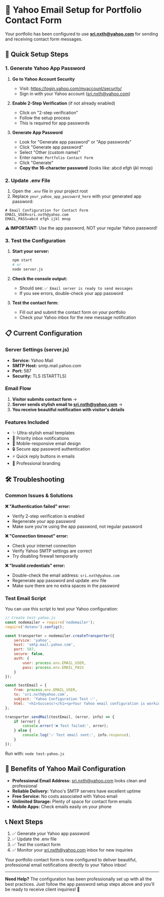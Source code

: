 # 📧 Yahoo Email Setup for Portfolio Contact Form

Your portfolio has been configured to use **sri.nxth@yahoo.com** for sending and receiving contact form messages.

## 🚀 Quick Setup Steps

### 1. Generate Yahoo App Password

1. **Go to Yahoo Account Security**
   - Visit: https://login.yahoo.com/myaccount/security/
   - Sign in with your Yahoo account (sri.nxth@yahoo.com)

2. **Enable 2-Step Verification** (if not already enabled)
   - Click on "2-step verification"  
   - Follow the setup process
   - This is required for app passwords

3. **Generate App Password**
   - Look for "Generate app password" or "App passwords"
   - Click "Generate app password"
   - Select "Other (custom name)"
   - Enter name: `Portfolio Contact Form`
   - Click "Generate"
   - **Copy the 16-character password** (looks like: abcd efgh ijkl mnop)

### 2. Update .env File

1. Open the `.env` file in your project root
2. Replace `your_yahoo_app_password_here` with your generated app password:

```env
# Email Configuration for Contact Form
EMAIL_USER=sri.nxth@yahoo.com
EMAIL_PASS=abcd efgh ijkl mnop
```

**⚠️ IMPORTANT:** Use the app password, NOT your regular Yahoo password!

### 3. Test the Configuration

1. **Start your server:**
   ```bash
   npm start
   # or
   node server.js
   ```

2. **Check the console output:**
   - Should see: `✅ Email server is ready to send messages`
   - If you see errors, double-check your app password

3. **Test the contact form:**
   - Fill out and submit the contact form on your portfolio
   - Check your Yahoo inbox for the new message notification

## 📋 Current Configuration

### Server Settings (server.js)
- **Service:** Yahoo Mail
- **SMTP Host:** smtp.mail.yahoo.com
- **Port:** 587
- **Security:** TLS (STARTTLS)

### Email Flow
1. **Visitor submits contact form** → 
2. **Server sends stylish email to sri.nxth@yahoo.com** → 
3. **You receive beautiful notification with visitor's details**

### Features Included
- ✨ Ultra-stylish email templates
- 🚀 Priority inbox notifications  
- 📱 Mobile-responsive email design
- 🔒 Secure app password authentication
- ⚡ Quick reply buttons in emails
- 🎨 Professional branding

## 🛠️ Troubleshooting

### Common Issues & Solutions

**❌ "Authentication failed" error:**
- Verify 2-step verification is enabled
- Regenerate your app password
- Make sure you're using the app password, not regular password

**❌ "Connection timeout" error:**
- Check your internet connection
- Verify Yahoo SMTP settings are correct
- Try disabling firewall temporarily

**❌ "Invalid credentials" error:**
- Double-check the email address: `sri.nxth@yahoo.com`
- Regenerate app password and update .env file
- Make sure there are no extra spaces in the password

### Test Email Script

You can use this script to test your Yahoo configuration:

```javascript
// Create test-yahoo.js
const nodemailer = require('nodemailer');
require('dotenv').config();

const transporter = nodemailer.createTransporter({
    service: 'yahoo',
    host: 'smtp.mail.yahoo.com',
    port: 587,
    secure: false,
    auth: {
        user: process.env.EMAIL_USER,
        pass: process.env.EMAIL_PASS
    }
});

const testEmail = {
    from: process.env.EMAIL_USER,
    to: 'sri.nxth@yahoo.com',
    subject: 'Yahoo Configuration Test ✅',
    html: '<h1>Success!</h1><p>Your Yahoo email configuration is working perfectly!</p>'
};

transporter.sendMail(testEmail, (error, info) => {
    if (error) {
        console.error('❌ Test failed:', error);
    } else {
        console.log('✅ Test email sent:', info.response);
    }
});
```

Run with: `node test-yahoo.js`

## 🎯 Benefits of Yahoo Mail Configuration

- **Professional Email Address:** sri.nxth@yahoo.com looks clean and professional
- **Reliable Delivery:** Yahoo's SMTP servers have excellent uptime
- **Free Service:** No costs associated with Yahoo email
- **Unlimited Storage:** Plenty of space for contact form emails
- **Mobile Apps:** Check emails easily on your phone

## 📞 Next Steps

1. ✅ Generate your Yahoo app password
2. ✅ Update the .env file  
3. ✅ Test the contact form
4. ✅ Monitor your sri.nxth@yahoo.com inbox for new inquiries

Your portfolio contact form is now configured to deliver beautiful, professional email notifications directly to your Yahoo inbox!

---

**Need Help?** The configuration has been professionally set up with all the best practices. Just follow the app password setup steps above and you'll be ready to receive client inquiries! 🚀